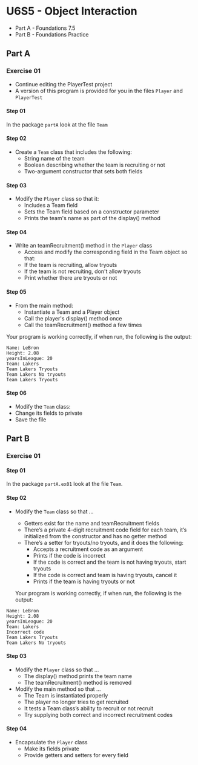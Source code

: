 # U6S5 - Object Interaction

* Part A - Foundations 7.5
* Part B - Foundations Practice

## Part A

### Exercise 01

* Continue editing the PlayerTest project
* A version of this program is provided for you in the files
 `Player` and `PlayerTest`

#### Step 01

In the package `partA` look at the file `Team`

#### Step 02
* Create a `Team` class that includes the following:
  * String name of the team
  * Boolean describing whether the team is recruiting or not 
  * Two-argument constructor that sets both fields

#### Step 03
* Modify the `Player` class so that it:
  * Includes a Team field
  * Sets the Team field based on a constructor parameter
  * Prints the team's name as part of the display() method

#### Step 04
* Write an teamRecruitment() method in the `Player` class
  * Access and modify the corresponding field in the Team object
  so that:
  * If the team is recruiting, allow tryouts
  * If the team is not recruiting, don't allow tryouts
  * Print whether there are tryouts or not

#### Step 05
* From the main method:
  * Instantiate a Team and a Player object
  * Call the player's display() method once
  * Call the teamRecruitment() method a few times

Your program is working correctly, if when run, the following is the output:

```
Name: LeBron
Height: 2.08
yearsInLeague: 20
Team: Lakers
Team Lakers Tryouts
Team Lakers No tryouts
Team Lakers Tryouts

```

#### Step 06
*  Modify the `Team` class:
  * Change its fields to private
  * Save the file

## Part B
### Exercise 01

#### Step 01

In the package `partA.ex01` look at the file `Team`.

#### Step 02

* Modify the `Team` class so that ...
  * Getters exist for the name and teamRecruitment fields
  * There’s a private 4-digit recruitment code field for each team, it’s initialized from the constructor and has no getter method
  * There’s a setter for tryouts/no tryouts, and it does the following:
    *  Accepts a recruitment code as an argument
    * Prints if the code is incorrect
    *  If the code is correct and the team is not having tryouts, start tryouts
      *  If the code is correct and team is having tryouts, cancel it
      * Prints if the team is having tryouts or not
    
  Your program is working correctly, if when run, the following is the output:

```
Name: LeBron
Height: 2.08
yearsInLeague: 20
Team: Lakers
Incorrect code
Team Lakers Tryouts
Team Lakers No tryouts

```

#### Step 03
* Modify the `Player` class so that …
  * The display() method prints the team name
  * The teamRecruitment() method is removed
* Modify the main method so that …
  * The Team is instantiated properly
  * The player no longer tries to get recruited
  * It tests a Team class’s ability to recruit or not recruit
  *  Try supplying both correct and incorrect recruitment codes

#### Step 04
* Encapsulate the `Player` class
  * Make its fields private
  * Provide getters and setters for every field

